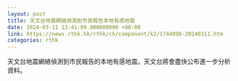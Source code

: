 ```yaml
---
layout: post
title: 天文台地震網絡偵測到市民報告本地有感地震
date: 2024-03-11 13:41:09.000000000 +08:00
link: https://news.rthk.hk/rthk/ch/component/k2/1744098-20240311.htm
categories: rthk
---
```


天文台地震網絡偵測到市民報告的本地有感地震。天文台將會盡快公布進一步分析資料。
